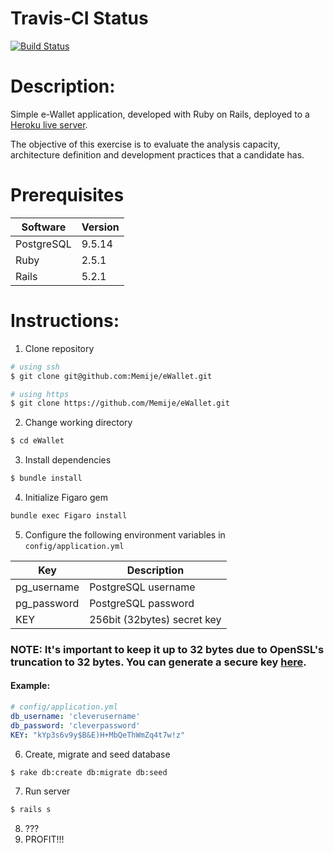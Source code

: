 # Travis-CI Status
[![Build Status](https://travis-ci.org/Memije/eWallet.svg?branch=master)](https://travis-ci.org/Memije/eWallet)

# Description:
Simple e-Wallet application, developed with Ruby on Rails, deployed to a [Heroku live server](https://ezwallet.herokuapp.com/home/index).

The objective of this exercise is to evaluate the analysis capacity, architecture definition and
development practices that a candidate has.

# Prerequisites

| Software   | Version |
|------------|---------|
| PostgreSQL | 9.5.14  |
| Ruby       | 2.5.1   |
| Rails      | 5.2.1   |

# Instructions:
1. Clone repository
```bash
# using ssh
$ git clone git@github.com:Memije/eWallet.git

# using https
$ git clone https://github.com/Memije/eWallet.git
```
2. Change working directory
```bash
$ cd eWallet
```
3. Install dependencies
```bash
$ bundle install
```
4. Initialize Figaro gem
```bash
bundle exec Figaro install
```
5. Configure the following environment variables in `config/application.yml`

| Key         | Description                 |
|-------------|-----------------------------|
| pg_username |  PostgreSQL username        |
| pg_password | PostgreSQL password         |
| KEY         | 256bit (32bytes) secret key |

### NOTE: It's important to keep it up to 32 bytes due to OpenSSL's truncation to 32 bytes. You can generate a secure key [here](http://www.allkeysgenerator.com/Random/Security-Encryption-Key-Generator.aspx).

#### Example:
```yml
# config/application.yml
db_username: 'cleverusername'
db_password: 'cleverpassword'
KEY: "kYp3s6v9y$B&E)H+MbQeThWmZq4t7w!z"
```
6. Create, migrate and seed database
```bash
$ rake db:create db:migrate db:seed
```
7. Run server
```bash
$ rails s
```
8. ???
9. PROFIT!!!
